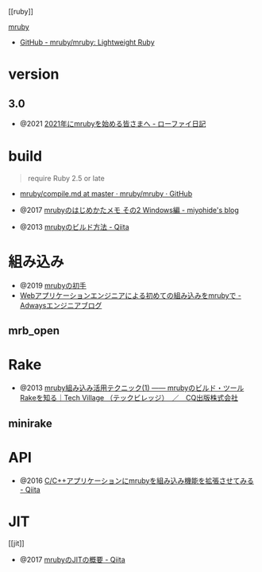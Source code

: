 [[ruby]]

[mruby](https://mruby.org/)
- [GitHub - mruby/mruby: Lightweight Ruby](https://github.com/mruby/mruby)

# version
## 3.0
- @2021 [2021年にmrubyを始める皆さまへ - ローファイ日記](https://udzura.hatenablog.jp/entry/2021/03/11/232423)

# build
> require Ruby 2.5 or late

- [mruby/compile.md at master · mruby/mruby · GitHub](https://github.com/mruby/mruby/blob/master/doc/guides/compile.md)

- @2017 [mrubyのはじめかたメモ その2 Windows編 - miyohide's blog](https://miyohide.hatenablog.com/entry/2017/01/16/000813)
- @2013 [mrubyのビルド方法 - Qiita](https://qiita.com/masuidrive/items/e516c23b4feab73d139f)

# 組み込み
- @2019 [mrubyの初手](https://blog.naoty.dev/378/)
- [Webアプリケーションエンジニアによる初めての組み込みをmrubyで - Adwaysエンジニアブログ](https://blog.engineer.adways.net/entry/2016/09/03/013426)

## mrb_open

# Rake
- @2013 [mruby組み込み活用テクニック(1) ―― mrubyのビルド・ツールRakeを知る｜Tech Village （テックビレッジ）　／　CQ出版株式会社](http://www.kumikomi.net/archives/2013/04/ep05rak1.php)

## minirake

# API
- @2016 [C/C++アプリケーションにmrubyを組み込み機能を拡張させてみる - Qiita](https://qiita.com/drednote/items/5bbd13f150e37a771ac7)

# JIT
[[jit]]
- @2017 [mrubyのJITの概要 - Qiita](https://qiita.com/miura1729/items/a1828849ec8fec596e74)
